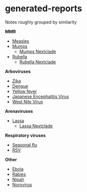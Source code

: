 # generated-reports

Notes roughly grouped by similarity

**MMR**

* [Measles](reports/measles.pdf)
* [Mumps](reports/mumps.pdf)
    * [Mumps Nextclade](reports/mumps-nextclade.pdf)
* [Rubella](reports/rubella.pdf)
    * [Rubella Nextclade](reports/rubella-nextclade.pdf)

**Arboviruses**

* [Zika](reports/zika.pdf)
* [Dengue](reports/dengue_new.pdf)
* [Yellow fever](reports/yellow-fever.pdf)
* [Japanese Encephalitis Virus](reports/japanese-encephalitis-virus.pdf)
* [West Nile Virus](reports/wnv.pdf)

**Arenaviruses**

* [Lassa](reports/lassa.pdf)
    * [Lassa Nextclade](reports/lassa-nextclade.pdf)

**Respiratory viruses**

* [Seasonal flu](reports/flu.pdf)
* [RSV](reports/rsv.pdf)

**Other**

* [Ebola](reports/ebola.pdf)
* [Rabies](reports/rabies.pdf)
* [Nipah](reports/nipah.pdf)
* [Norovirus](reports/norovirus.pdf)